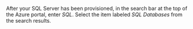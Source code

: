 After your SQL Server has been provisioned, in the search bar at the top of the Azure portal, enter *SQL*.  Select the item labeled *SQL Databases* from the search results.
